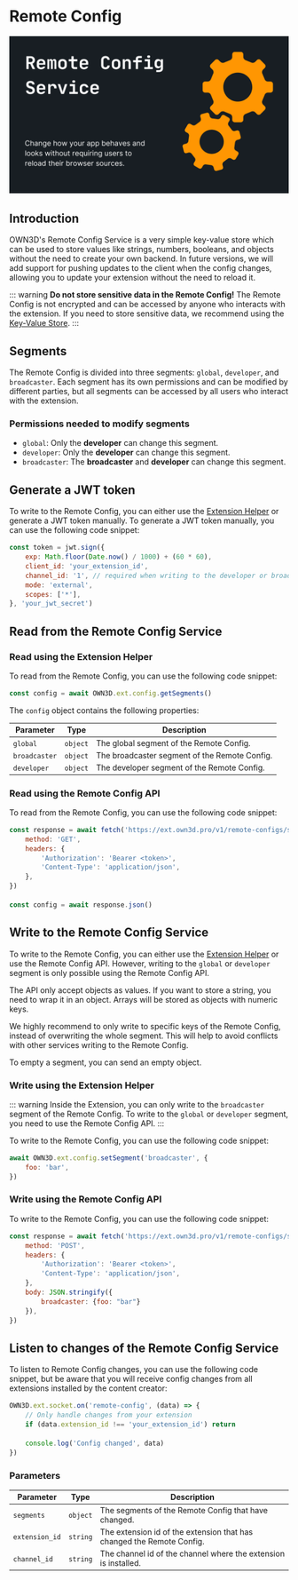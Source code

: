 # Remote Config <Badge text="public beta" type="warning"/>

![rsc.png](..%2F..%2Fimages%2Frsc.png)

## Introduction

OWN3D's Remote Config Service is a very simple key-value store which can be used to store values like strings, numbers,
booleans, and objects without the need to create your own backend. In future versions, we will add support for
pushing updates to the client when the config changes, allowing you to update your extension without the need to
reload it.

::: warning
**Do not store sensitive data in the Remote Config!** The Remote Config is not encrypted and can be accessed by anyone
who interacts with the extension. If you need to store sensitive data, we recommend using the [Key-Value Store](kv.md).
:::

## Segments

The Remote Config is divided into three segments: `global`, `developer`, and `broadcaster`. Each segment has its own
permissions and can be modified by different parties, but all segments can be accessed by all users who interact with
the extension.

### Permissions needed to modify segments

- `global`:  Only the **developer** can change this segment.
- `developer`: Only the **developer** can change this segment.
- `broadcaster`: The **broadcaster** and **developer** can change this segment.

## Generate a JWT token

To write to the Remote Config, you can either use the [Extension Helper](extension-helper.md) or generate a JWT token
manually. To generate a JWT token manually, you can use the following code snippet:

```js
const token = jwt.sign({
    exp: Math.floor(Date.now() / 1000) + (60 * 60),
    client_id: 'your_extension_id',
    channel_id: '1', // required when writing to the developer or broadcaster segment
    mode: 'external',
    scopes: ['*'],
}, 'your_jwt_secret')
```

## Read from the Remote Config Service

### Read using the Extension Helper

To read from the Remote Config, you can use the following code snippet:

```js
const config = await OWN3D.ext.config.getSegments()
```

The `config` object contains the following properties:

| Parameter     | Type     | Description                                   |
|---------------|----------|-----------------------------------------------|
| `global`      | `object` | The global segment of the Remote Config.      |
| `broadcaster` | `object` | The broadcaster segment of the Remote Config. |
| `developer`   | `object` | The developer segment of the Remote Config.   |

### Read using the Remote Config API

To read from the Remote Config, you can use the following code snippet:

```js
const response = await fetch('https://ext.own3d.pro/v1/remote-configs/segments', {
    method: 'GET',
    headers: {
        'Authorization': 'Bearer <token>',
        'Content-Type': 'application/json',
    },
})

const config = await response.json()
```

## Write to the Remote Config Service

To write to the Remote Config, you can either use the [Extension Helper](extension-helper.md) or use the Remote Config API.
However, writing to the `global` or `developer` segment is only possible using the Remote Config API.

The API only accept objects as values. If you want to store a string, you need to wrap it in an object. Arrays will be
stored as objects with numeric keys.

We highly recommend to only write to specific keys of the Remote Config, instead of overwriting the whole segment. This
will help to avoid conflicts with other services writing to the Remote Config.

To empty a segment, you can send an empty object.

### Write using the Extension Helper

::: warning
Inside the Extension, you can only write to the `broadcaster` segment of the Remote Config. To write to the `global`
or `developer` segment, you need to use the Remote Config API.
:::

To write to the Remote Config, you can use the following code snippet:

```js
await OWN3D.ext.config.setSegment('broadcaster', {
    foo: 'bar',
})
```

### Write using the Remote Config API

To write to the Remote Config, you can use the following code snippet:

```js
const response = await fetch('https://ext.own3d.pro/v1/remote-configs/segments', {
    method: 'POST',
    headers: {
        'Authorization': 'Bearer <token>',
        'Content-Type': 'application/json',
    },
    body: JSON.stringify({
        broadcaster: {foo: "bar"}
    }),
})
```

## Listen to changes of the Remote Config Service

To listen to Remote Config changes, you can use the following code snippet, but be aware that you will receive
config changes from all extensions installed by the content creator:

```js
OWN3D.ext.socket.on('remote-config', (data) => {
    // Only handle changes from your extension
    if (data.extension_id !== 'your_extension_id') return
    
    console.log('Config changed', data)
})
```

### Parameters

| Parameter      | Type     | Description                                                           |
|----------------|----------|-----------------------------------------------------------------------|
| `segments`     | `object` | The segments of the Remote Config that have changed.                  |
| `extension_id` | `string` | The extension id of the extension that has changed the Remote Config. |
| `channel_id`   | `string` | The channel id of the channel where the extension is installed.       |
